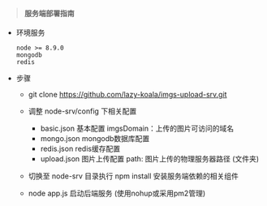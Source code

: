> #### 服务端部署指南
- 环境服务

  ```
  node >= 8.9.0
  mongodb
  redis
  ```
- 步骤

  - git clone https://github.com/lazy-koala/imgs-upload-srv.git
  
  - 调整 node-srv/config 下相关配置
    - basic.json  基本配置
      imgsDomain：上传的图片可访问的域名
    - mongo.json mongodb数据库配置
    - redis.json redis缓存配置
    - upload.json 图片上传配置
      path: 图片上传的物理服务器路径 (文件夹)
      
  - 切换至 node-srv 目录执行 npm install 安装服务端依赖的相关组件
  
  - node app.js 启动后端服务 (使用nohup或采用pm2管理)
